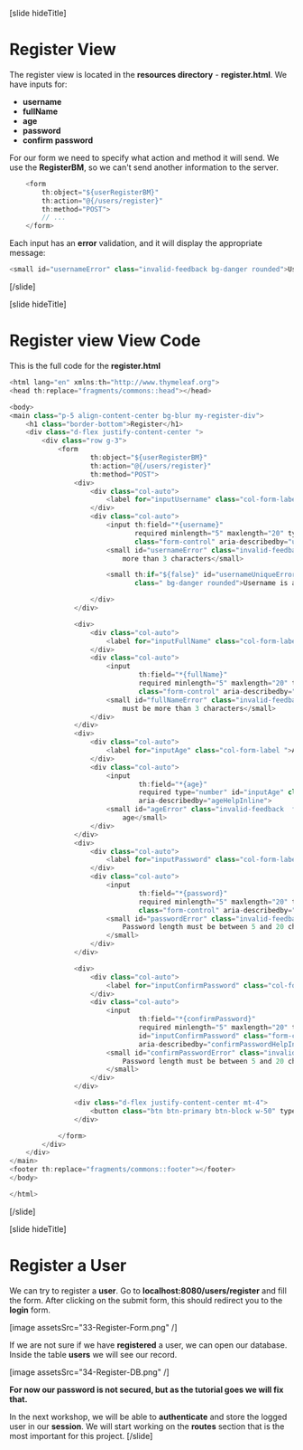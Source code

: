 [slide hideTitle]

# Register View

The register view is located in the **resources directory** - **register.html**. We have inputs for:

- **username**
- **fullName**
- **age**
- **password**
- **confirm password**

For our form we need to specify what action and method it will send. We use the **RegisterBM**, so we can't send another information to the server.

```java
    <form
        th:object="${userRegisterBM}"
        th:action="@{/users/register}"
        th:method="POST">
        // ...
    </form>
```

Each input has an **error** validation, and it will display the appropriate message:

```java
<small id="usernameError" class="invalid-feedback bg-danger rounded">Username length must be more than 3 characters</small>
```

[/slide]

[slide hideTitle]

# Register view View Code

This is the full code for the **register.html**

```java
<html lang="en" xmlns:th="http://www.thymeleaf.org">
<head th:replace="fragments/commons::head"></head>

<body>
<main class="p-5 align-content-center bg-blur my-register-div">
    <h1 class="border-bottom">Register</h1>
    <div class="d-flex justify-content-center ">
        <div class="row g-3">
            <form
                    th:object="${userRegisterBM}"
                    th:action="@{/users/register}"
                    th:method="POST">
                <div>
                    <div class="col-auto">
                        <label for="inputUsername" class="col-form-label ">Username</label>
                    </div>
                    <div class="col-auto">
                        <input th:field="*{username}"
                               required minlength="5" maxlength="20" type="text" id="inputUsername"
                               class="form-control" aria-describedby="usernameHelpInline">
                        <small id="usernameError" class="invalid-feedback bg-danger rounded">Username length must be
                            more than 3 characters</small>

                        <small th:if="${false}" id="usernameUniqueError"
                               class=" bg-danger rounded">Username is already occupied</small>

                    </div>
                </div>

                <div>
                    <div class="col-auto">
                        <label for="inputFullName" class="col-form-label ">Full Name</label>
                    </div>
                    <div class="col-auto">
                        <input
                                th:field="*{fullName}"
                                required minlength="5" maxlength="20" type="text" id="inputFullName"
                                class="form-control" aria-describedby="fullNameHelpInline">
                        <small id="fullNameError" class="invalid-feedback  form-text bg-danger rounded">Full name length
                            must be more than 3 characters</small>
                    </div>
                </div>
                <div>
                    <div class="col-auto">
                        <label for="inputAge" class="col-form-label ">Age</label>
                    </div>
                    <div class="col-auto">
                        <input
                                th:field="*{age}"
                                required type="number" id="inputAge" class="form-control" min="16" max="90"
                                aria-describedby="ageHelpInline">
                        <small id="ageError" class="invalid-feedback  form-text bg-danger rounded">Must be valid
                            age</small>
                    </div>
                </div>
                <div>
                    <div class="col-auto">
                        <label for="inputPassword" class="col-form-label ">Password</label>
                    </div>
                    <div class="col-auto">
                        <input
                                th:field="*{password}"
                                required minlength="5" maxlength="20" type="password" id="inputPassword"
                                class="form-control" aria-describedby="passwordHelpInline">
                        <small id="passwordError" class="invalid-feedback  form-text bg-danger rounded">
                            Password length must be between 5 and 20 characters and passwords should match.
                        </small>
                    </div>
                </div>

                <div>
                    <div class="col-auto">
                        <label for="inputConfirmPassword" class="col-form-label ">Confirm Password</label>
                    </div>
                    <div class="col-auto">
                        <input
                                th:field="*{confirmPassword}"
                                required minlength="5" maxlength="20" type="password"
                                id="inputConfirmPassword" class="form-control"
                                aria-describedby="confirmPasswordHelpInline">
                        <small id="confirmPasswordError" class="invalid-feedback  form-text bg-danger rounded">
                            Password length must be between 5 and 20 characters and passwords should match.
                        </small>
                    </div>
                </div>

                <div class="d-flex justify-content-center mt-4">
                    <button class="btn btn-primary btn-block w-50" type="submit">Register</button>
                </div>

            </form>
        </div>
    </div>
</main>
<footer th:replace="fragments/commons::footer"></footer>
</body>

</html>

```

[/slide]

[slide hideTitle]

# Register a User

We can try to register a **user**. Go to **localhost:8080/users/register** and fill the form. After clicking on the submit form, this should redirect you to the **login** form.

[image assetsSrc="33-Register-Form.png" /]

If we are not sure if we have **registered** a user, we can open our database. Inside the table **users** we will see our record.

[image assetsSrc="34-Register-DB.png" /]

**For now our password is not secured, but as the tutorial goes we will fix that.**

In the next workshop, we will be able to **authenticate** and store the logged user in our **session**. We will start working on the **routes** section that is the most important for this project.
[/slide]
